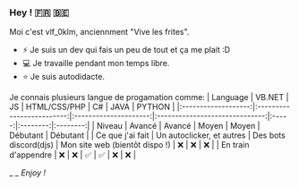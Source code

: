### Hey ! 🇫🇷 🇧🇪
Moi c'est vlf_0klm, anciennment "Vive les frites".
- ⚡ Je suis un dev qui fais un peu de tout et ça me plait :D
- 💻 Je travaille pendant mon temps libre.
- ⭐ Je suis autodidacte.<!--   ou je pense l'être    --> 


Je connais plusieurs langue de progamation comme:
|       Language      |           VB.NET          |           JS          |          HTML/CSS/PHP          |   C#  |   JAVA   |  PYTHON  |
|:-------------------:|:-------------------------:|:---------------------:|:------------------------------:|:-----:|:--------:|:--------:|
|        Niveau       |           Avancé          |         Avancé        |              Moyen             | Moyen | Débutant | Débutant |
|   Ce que j'ai fait  | Un autoclicker, et autres | Des bots discord(djs) | Mon site web (bientôt dispo !) |   ❌   |     ❌    |     ❌    |
| En train d'appendre |             ❌             |           ❌           |                ✅               |   ✅   |     ❌    |     ❌    |

_ _
_Enjoy !_
<!--
**Vlf0klm/vlf0klm** is a ✨ _special_ ✨ repository because its `README.md` (this file) appears on your GitHub profile.

Here are some ideas to get you started:

- 🔭 I’m currently working on ...
- 🌱 I’m currently learning ...
- 👯 I’m looking to collaborate on ...
- 🤔 I’m looking for help with ...
- 💬 Ask me about ...
- 📫 How to reach me: ...
- 😄 Pronouns: ...
- ⚡ Fun fact: ...
-->
